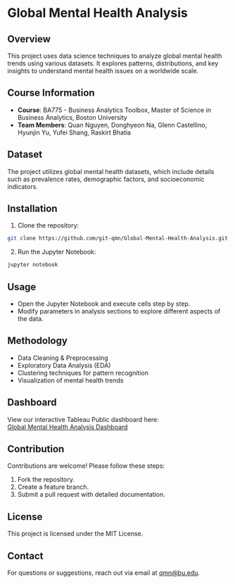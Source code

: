 # Global Mental Health Analysis

## Overview
This project uses data science techniques to analyze global mental health trends using various datasets. It explores patterns, distributions, and key insights to understand mental health issues on a worldwide scale.

## Course Information
- **Course**: BA775 - Business Analytics Toolbox, Master of Science in Business Analytics, Boston University  
- **Team Members**: Quan Nguyen, Donghyeon Na, Glenn Castellino, Hyunjin Yu, Yufei Shang, Raskirt Bhatia

## Dataset
The project utilizes global mental health datasets, which include details such as prevalence rates, demographic factors, and socioeconomic indicators.

## Installation
1. Clone the repository:
```bash
git clone https://github.com/git-qmn/Global-Mental-Health-Analysis.git
```
2. Run the Jupyter Notebook:
```bash
jupyter notebook
```

## Usage
- Open the Jupyter Notebook and execute cells step by step.
- Modify parameters in analysis sections to explore different aspects of the data.

## Methodology
- Data Cleaning & Preprocessing
- Exploratory Data Analysis (EDA)
- Clustering techniques for pattern recognition
- Visualization of mental health trends

## Dashboard
View our interactive Tableau Public dashboard here:  
[Global Mental Health Analysis Dashboard](https://public.tableau.com/views/GlobalMentalHealthInsights2021-2024/GlobalMentalHealthAnalysis1?:language=en-US&:sid=&:redirect=auth&:display_count=n&:origin=viz_share_link)

## Contribution
Contributions are welcome! Please follow these steps:
1. Fork the repository.
2. Create a feature branch.
3. Submit a pull request with detailed documentation.

## License
This project is licensed under the MIT License.

## Contact
For questions or suggestions, reach out via email at [qmn@bu.edu](mailto:qmn@bu.edu).






